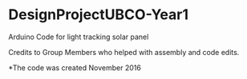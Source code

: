 # DesignProjectUBCO-Year1
Arduino Code for light tracking solar panel

Credits to Group Members who helped with assembly and code edits.

*The code was created November 2016 
